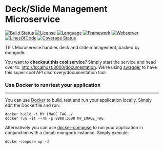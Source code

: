 # Deck/Slide Management Microservice #
[![Build Status](https://orca.snap-ci.com/slidewiki/deck-service/branch/master/build_image)](https://orca.snap-ci.com/slidewiki/deck-service/branch/master)
[![License](https://img.shields.io/badge/License-MPL%202.0-green.svg)](https://github.com/slidewiki/deck-service/blob/master/LICENSE)
[![Language](https://img.shields.io/badge/Language-Javascript%20ECMA2015-lightgrey.svg)](https://developer.mozilla.org/en-US/docs/Web/JavaScript)
[![Framework](https://img.shields.io/badge/Framework-NodeJS%205.6.0-blue.svg)](https://nodejs.org/)
[![Webserver](https://img.shields.io/badge/Webserver-Hapi%2013.0.0-blue.svg)](http://hapijs.com/)
[![LinesOfCode](https://img.shields.io/badge/LOC--lightgrey.svg)](https://github.com/slidewiki/deck-service/blob/master/application/package.json)
[![Coverage Status](https://coveralls.io/repos/github/slidewiki/deck-service/badge.svg?branch=master)](https://coveralls.io/github/slidewiki/deck-service?branch=master)

This Microservice handles deck and slide management, backed by mongodb.

You want to **checkout this cool service**? Simply start the service and head over to: [http://localhost:3000/documentation](http://localhost:3000/documentation). We're using  [swagger](https://www.npmjs.com/package/hapi-swagger) to have this super cool API discrovery/documentation tool.

### Use Docker to run/test your application ###
---
You can use [Docker](https://www.docker.com/) to build, test and run your application locally. Simply edit the Dockerfile and run:

```
docker build -t MY_IMAGE_TAG ./
docker run -it --rm -p 8880:3000 MY_IMAGE_TAG
```

Alternatively you can use [docker-compose](https://docs.docker.com/compose/) to run your application in conjunction with a (local) mongodb instance. Simply execute:

```
docker-compose up -d
```
